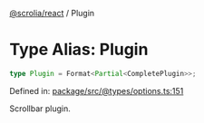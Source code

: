[@scrolia/react](../README.md) / Plugin

# Type Alias: Plugin

```ts
type Plugin = Format<Partial<CompletePlugin>>;
```

Defined in: [package/src/@types/options.ts:151](https://github.com/scrolia/react/blob/61b524f246cf60e1977c5e1c1f237c9b0c4c8ba2/package/src/@types/options.ts#L151)

Scrollbar plugin.
